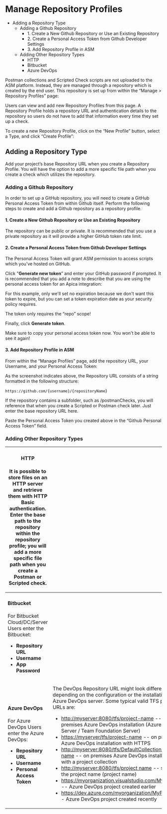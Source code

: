 # Manage Repository Profiles

* Adding a Repository Type
  * Adding a Github Repository
    * 1\. Create a New Github Repository or Use an Existing Repository
    * 2\. Create a Personal Access Token from Github Developer Settings
    * 3\. Add Repository Profile in ASM
  * Adding Other Repository Types
    * HTTP
    * Bitbucket
    * Azure DevOps

Postman collections and Scripted Check scripts are not uploaded to the ASM platform. Instead, they are managed through a repository which is created by the end user. This repository is set up from within the “Manage > Repository Profiles” page:



Users can view and add new Repository Profiles from this page. A Repository Profile holds a repository URL and authentication details to the repository so users do not have to add that information every time they set up a check.

To create a new Repository Profile, click on the “New Profile” button, select a Type, and click “Create Profile”:



## Adding a Repository Type <a href="#managerepositoryprofiles-addingarepositorytype" id="managerepositoryprofiles-addingarepositorytype"></a>

Add your project’s base Repository URL when you create a Repository Profile. You will have the option to add a more specific file path when you create a check which utilizes the repository.

### Adding a Github Repository <a href="#managerepositoryprofiles-addingagithubrepository" id="managerepositoryprofiles-addingagithubrepository"></a>

In order to set up a GitHub repository, you will need to create a GitHub Personal Access Token from within Github itself. Perform the following steps to create and add a Github repository as a repository profile.

#### 1. Create a New Github Repository or Use an Existing Repository <a href="#managerepositoryprofiles-1.createanewgithubrepositoryoruseanexistingrepository" id="managerepositoryprofiles-1.createanewgithubrepositoryoruseanexistingrepository"></a>

The repository can be public or private. It is recommended that you use a private repository as it will provide a higher GitHub token rate limit.



#### 2. Create a Personal Access Token from Github Developer Settings <a href="#managerepositoryprofiles-2.createapersonalaccesstokenfromgithubdevelopersettings" id="managerepositoryprofiles-2.createapersonalaccesstokenfromgithubdevelopersettings"></a>

The Personal Access Token will grant ASM permission to access scripts which you’ve hosted on GitHub.



Click "**Generate new token**” and enter your GitHub password if prompted. It is recommended that you add a note to describe that you are using the personal access token for an Apica integration:



For this example, only we'll set no expiration because we don't want this token to expire, but you can set a token expiration date as your security policy requires.

The token only requires the “repo” scope!

Finally, click **Generate token**.

Make sure to copy your personal access token now. You won't be able to see it again!

#### 3. Add Repository Profile in ASM <a href="#managerepositoryprofiles-3.addrepositoryprofileinasm" id="managerepositoryprofiles-3.addrepositoryprofileinasm"></a>

From within the “Manage Profiles” page, add the repository URL, your Username, and your Personal Access Token:



As the screenshot indicates above, the Repository URL consists of a string formatted in the following structure:

`https://github.com/{username}/{repositoryName`}

If the repository contains a subfolder, such as /postmanChecks, you will reference that when you create a Scripted or Postman check later. Just enter the base repository URL here.

Paste the Personal Access Token you created above in the “Github Personal Access Token” field.

### Adding Other Repository Types <a href="#managerepositoryprofiles-addingotherrepositorytypes" id="managerepositoryprofiles-addingotherrepositorytypes"></a>

| <h4 id="managerepositoryprofiles-http">HTTP</h4><p>It is possible to store files on an HTTP server and retrieve them with HTTP Basic authentication. Enter the base path to the repository within the repository profile; you will add a more specific file path when you create a Postman or Scripted check.</p> |                                                                                                                                                                                                                                                                                                                                                                                                                                                                                                                                                                                                                                                                                                                                                                                                                                                                                                                                                                                                                                                                                                                                                                                                                               |
| ----------------------------------------------------------------------------------------------------------------------------------------------------------------------------------------------------------------------------------------------------------------------------------------------------------------- | ----------------------------------------------------------------------------------------------------------------------------------------------------------------------------------------------------------------------------------------------------------------------------------------------------------------------------------------------------------------------------------------------------------------------------------------------------------------------------------------------------------------------------------------------------------------------------------------------------------------------------------------------------------------------------------------------------------------------------------------------------------------------------------------------------------------------------------------------------------------------------------------------------------------------------------------------------------------------------------------------------------------------------------------------------------------------------------------------------------------------------------------------------------------------------------------------------------------------------- |
| <h4 id="managerepositoryprofiles-bitbucket">Bitbucket</h4><p>For Bitbucket Cloud/DC/Server Users enter the Bitbucket:</p><ul><li><strong>Repository URL</strong></li><li><strong>Username</strong></li><li><strong>App Password</strong></li></ul>                                                                |                                                                                                                                                                                                                                                                                                                                                                                                                                                                                                                                                                                                                                                                                                                                                                                                                                                                                                                                                                                                                                                                                                                                                                                                                               |
| <h4 id="managerepositoryprofiles-azuredevops">Azure DevOps</h4><p>For Azure DevOps Users enter the Azure DevOps:</p><ul><li><strong>Repository URL</strong></li><li><strong>Username</strong></li><li><strong>Personal Access Token</strong></li></ul>                                                            | <p></p><p>The DevOps Repository URL might look different depending on the configuration or the installation of the Azure DevOps server. Some typical valid TFS project URLs are:</p><ul><li><a href="http://myserver:8080/tfs/project-name">http://myserver:8080/tfs/project-name</a> -- on premises Azure DevOps installation (Azure DevOps Server / Team Foundation Server)</li><li><a href="https://myserver/tfs/project-name">https://myserver/tfs/project-name</a> -- on premises Azure DevOps installation with HTTPS</li><li><a href="http://myserver:8080/tfs/DefaultCollection/project-name">http://myserver:8080/tfs/DefaultCollection/project-name</a> -- on premises Azure DevOps installation with a project collection</li><li><a href="http://myserver:8080/tfs/project%20name">http://myserver:8080/tfs/project name</a> -- space in the project name (project name)</li><li><a href="https://myorganization.visualstudio.com/MyProject">https://myorganization.visualstudio.com/MyProject</a> -- Azure DevOps project created earlier</li><li><a href="https://dev.azure.com/myorganization/MyProject">https://dev.azure.com/myorganization/MyProject</a> -- Azure DevOps project created recently</li></ul> |
